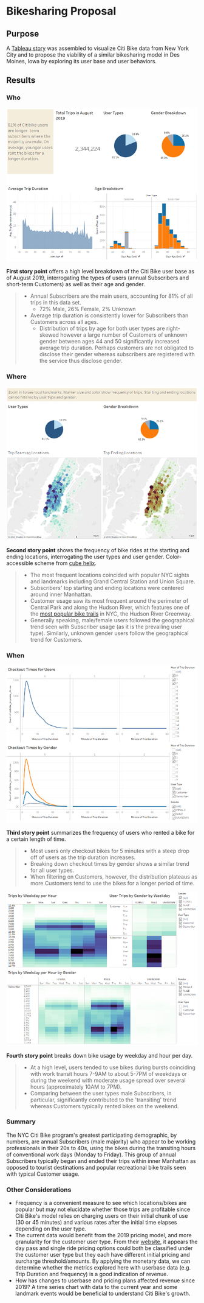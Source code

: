 # Bikesharing Proposal

## Purpose
A [Tableau story](https://public.tableau.com/app/profile/dylan.lee7603/viz/Bikeshare_Proposal/BikeshareProposal) was assembled to visualize Citi Bike data from New York City and to propose the viability of a similar bikesharing model in Des Moines, Iowa by exploring its user base and user behaviors. 

## Results
### Who
![who.png](images/who.png)

**First story point** offers a high level breakdown of the Citi Bike user base as of August 2019, interrogating the types of users (annual Subscribers and short-term Customers) as well as their age and gender.
> * Annual Subscribers are the main users, accounting for 81% of all trips in this data set.
  >   * 72% Male, 26% Female, 2% Unknown
> * Average trip duration is consistently lower for Subscribers than Customers across all ages. 
  >   * Distribution of trips by age for both user types are right-skewed however a large number of Customers of unknown gender between ages 44 and 50 significantly increased average trip duration. Perhaps customers are not obligated to disclose their gender whereas subscribers are registered with the service thus disclose gender.

### Where
![where.png](images/where.png)

**Second story point** shows the frequency of bike rides at the starting and ending locations, interrogating the user types and user gender. Color-accessible scheme from [cube helix](https://github.com/jradavenport/cubehelix_hex). 
> * The most frequent locations coincided with popular NYC sights and landmarks including Grand Central Station and Union Square.
> * Subscribers' top starting and ending locations were centered around inner Manhattan.
> * Customer usage saw its most frequent around the perimeter of Central Park and along the Hudson River, which features one of the [most popular bike trails](https://theculturetrip.com/north-america/usa/new-york/new-york-city/articles/the-10-best-bike-paths-in-new-york/) in NYC, the Hudson River Greenway.
> * Generally speaking, male/female users followed the geographical trend seen with Subscriber usage (as it is the prevailing user type). Similarly, unknown gender users follow the geographical trend for Customers.

### When
![checkout.png](images/checkout.png)

**Third story point** summarizes the frequency of users who rented a bike for a certain length of time. 
> * Most users only checkout bikes for 5 minutes with a steep drop off of users as the trip duration increases.
> * Breaking down checkout times by gender shows a similar trend for all user types. 
> * When filtering on Customers, however, the distribution plateaus as more Customers tend to use the bikes for a longer period of time.

![trip_breakdown.png](images/trip_breakdown.png)

**Fourth story point** breaks down bike usage by weekday and hour per day. 
> * At a high level, users tended to use bikes during bursts coinciding with work transit hours 7-9AM to about 5-7PM of weekdays or during the weekend with moderate usage spread over several hours (approximately 10AM to 7PM).
> * Comparing between the user types male Subscribers, in particular, significantly contributed to the 'transiting' trend whereas Customers typically rented bikes on the weekend. 

### Summary
The NYC Citi Bike program's greatest participating demographic, by numbers, are annual Subscribers (male majority) who appear to be working professionals in their 20s to 40s, using the bikes during the transiting hours of conventional work days (Monday to Friday). This group of annual Subscribers typically began and ended their trips within inner Manhattan as opposed to tourist destinations and popular recreational bike trails seen with typical Customer usage. 

### Other Considerations
* Frequency is a convenient measure to see which locations/bikes are popular but may not elucidate whether those trips are profitable since Citi Bike's model relies on charging users on their initial chunk of use (30 or 45 minutes) and various rates after the initial time elapses depending on the user type. 
* The current data would benefit from the 2019 pricing model, and more granularity for the customer user type. From their [website](https://citibikenyc.com/pricing), it appears the day pass and single ride pricing options could both be classified under the customer user type but they each have different initial pricing and surcharge threshold/amounts. By applying the monetary data, we can determine whether the metrics explored here with userbase data (e.g. Trip Duration and frequency) is a good indication of revenue. 
* How has changes to userbase and pricing plans affected revenue since 2019? A time series chart with data to the current year and some landmark events would be beneficial to understand Citi Bike's growth.
